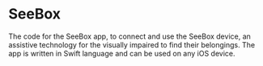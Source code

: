 # SeeBox

The code for the SeeBox app, to connect and use the SeeBox device, an assistive technology for the visually impaired to find their belongings. The app is written in Swift language and can be used on any iOS device. 
